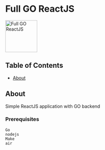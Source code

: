 # Full GO ReactJS

<img src="https://user-images.githubusercontent.com/17799273/191329484-cee8623f-7b80-44c8-ba07-dd087b239c46.png" alt="Full GO ReactJS" width="100px" height="auto"  />

## Table of Contents

- [About](#about)

## About <a name = "about"></a>

Simple ReactJS application with GO backend

### Prerequisites

```
Go
nodejs
Make
air

```
